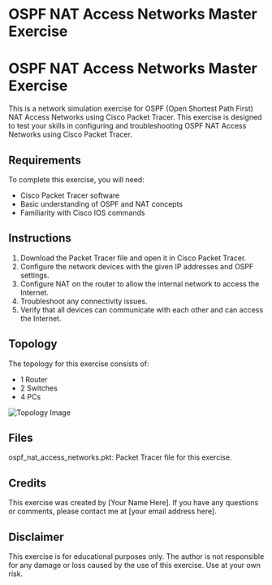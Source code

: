 
<head>
	<h1>OSPF NAT Access Networks Master Exercise</h1>
</head>
<body>
	<h1>OSPF NAT Access Networks Master Exercise</h1>
	<p>This is a network simulation exercise for OSPF (Open Shortest Path First) NAT Access Networks using Cisco Packet Tracer. This exercise is designed to test your skills in configuring and troubleshooting OSPF NAT Access Networks using Cisco Packet Tracer.</p>

<h2>Requirements</h2>
<p>To complete this exercise, you will need:</p>
<ul>
	<li>Cisco Packet Tracer software</li>
	<li>Basic understanding of OSPF and NAT concepts</li>
	<li>Familiarity with Cisco IOS commands</li>
</ul>

<h2>Instructions</h2>
<ol>
	<li>Download the Packet Tracer file and open it in Cisco Packet Tracer.</li>
	<li>Configure the network devices with the given IP addresses and OSPF settings.</li>
	<li>Configure NAT on the router to allow the internal network to access the Internet.</li>
	<li>Troubleshoot any connectivity issues.</li>
	<li>Verify that all devices can communicate with each other and can access the Internet.</li>
</ol>

<h2>Topology</h2>
<p>The topology for this exercise consists of:</p>
<ul>
	<li>1 Router</li>
	<li>2 Switches</li>
	<li>4 PCs</li>
</ul>
<img src="topology.png" alt="Topology Image">

<h2>Files</h2>
<p>ospf_nat_access_networks.pkt: Packet Tracer file for this exercise.</p>

<h2>Credits</h2>
<p>This exercise was created by [Your Name Here]. If you have any questions or comments, please contact me at [your email address here].</p>

<h2>Disclaimer</h2>
<p>This exercise is for educational purposes only. The author is not responsible for any damage or loss caused by the use of this exercise. Use at your own risk.</p>
</body>

